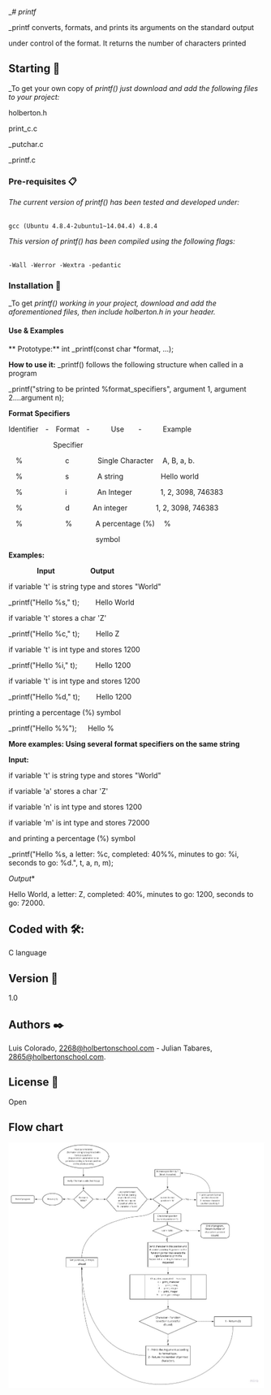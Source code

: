 _# _printf_

_printf converts, formats, and prints its arguments on the standard output

under control of the format. It returns the number of characters printed



## Starting 🚀



_To get your own copy of _printf() just download and add the following files to your project:_



holberton.h

print_c.c

_putchar.c

_printf.c





### Pre-requisites 📋



_The current version of printf() has been tested and developed under:_



```

gcc (Ubuntu 4.8.4-2ubuntu1~14.04.4) 4.8.4

```

_This version of printf() has been compiled using the following flags:_



```

-Wall -Werror -Wextra -pedantic

```

### Installation 🔧



_To get _printf() working in your project, download and add the aforementioned files, then include holberton.h in your header._





#### Use & Examples

** Prototype:** int _printf(const char *format, ...);



**How to use it:** _printf() follows the following structure when called in a program

_printf("string to be printed %format_specifiers", argument 1, argument 2....argument n);



**Format Specifiers**



Identifier - Format -   Use  -   Example

       Specifier

 %      c    Single Character  A, B, a, b.

 %      s    A string      Hello world

 %      i     An Integer    1, 2, 3098, 746383

 %      d      An integer    1, 2, 3098, 746383

 %      %     A percentage (%)         %

             symbol



**Examples:**



    **Input**     **Output**



if variable 't' is string type and stores "World"

_printf("Hello %s," t);   Hello World



if variable 't' stores a char 'Z'

_printf("Hello %c," t);   Hello Z



if variable 't' is int type and stores 1200

_printf("Hello %i," t);    Hello 1200



if variable 't' is int type and stores 1200

_printf("Hello %d," t);   Hello 1200



printing a percentage (%) symbol

_printf("Hello %%");     Hello %



**More examples: Using several format specifiers on the same string**



 **Input:**



if variable 't' is string type and stores "World"

if variable 'a' stores a char 'Z'

if variable 'n' is int type and stores 1200

if variable 'm' is int type and stores 72000

and printing a percentage (%) symbol



_printf("Hello %s, a letter: %c, completed: 40%%, minutes to go: %i, seconds to go: %d.", t, a, n, m);



*Output**



Hello World, a letter: Z, completed: 40%, minutes to go: 1200, seconds to go: 72000.





## Coded with 🛠️:



C language





## Version 📌



1.0





## Authors ✒️



 Luis Colorado, 2268@holbertonschool.com - Julian Tabares, 2865@holbertonschool.com.





## License 📄



Open



## Flow chart

![header image](https://github.com/LuisColorado-tech/printf/blob/main/test/DF.jpg) 